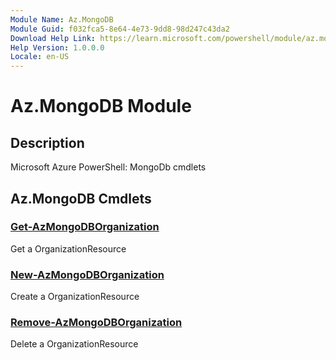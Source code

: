 ```yaml
---
Module Name: Az.MongoDB
Module Guid: f032fca5-8e64-4e73-9dd8-98d247c43da2
Download Help Link: https://learn.microsoft.com/powershell/module/az.mongodb
Help Version: 1.0.0.0
Locale: en-US
---
```


# Az.MongoDB Module
## Description
Microsoft Azure PowerShell: MongoDb cmdlets

## Az.MongoDB Cmdlets
### [Get-AzMongoDBOrganization](Get-AzMongoDBOrganization.md)
Get a OrganizationResource

### [New-AzMongoDBOrganization](New-AzMongoDBOrganization.md)
Create a OrganizationResource

### [Remove-AzMongoDBOrganization](Remove-AzMongoDBOrganization.md)
Delete a OrganizationResource

